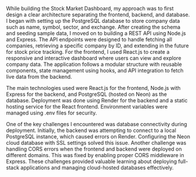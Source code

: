 While building the Stock Market Dashboard, my approach was to first design a clear architecture separating the frontend, backend, and database. I began with setting up the PostgreSQL database to store company data such as name, symbol, sector, and exchange. After creating the schema and seeding sample data, I moved on to building a REST API using Node.js and Express. The API endpoints were designed to handle fetching all companies, retrieving a specific company by ID, and extending in the future for stock price tracking. For the frontend, I used React.js to create a responsive and interactive dashboard where users can view and explore company data. The application follows a modular structure with reusable components, state management using hooks, and API integration to fetch live data from the backend.

The main technologies used were React.js for the frontend, Node.js with Express for the backend, and PostgreSQL (hosted on Neon) as the database. Deployment was done using Render for the backend and a static hosting service for the React frontend. Environment variables were managed using .env files for security.

One of the key challenges I encountered was database connectivity during deployment. Initially, the backend was attempting to connect to a local PostgreSQL instance, which caused errors on Render. Configuring the Neon cloud database with SSL settings solved this issue. Another challenge was handling CORS errors when the frontend and backend were deployed on different domains. This was fixed by enabling proper CORS middleware in Express. These challenges provided valuable learning about deploying full-stack applications and managing cloud-hosted databases effectively.
